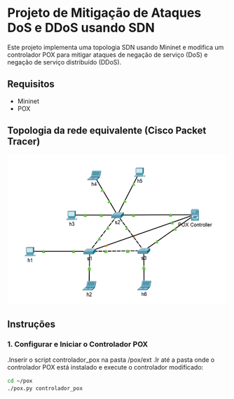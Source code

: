 # Projeto de Mitigação de Ataques DoS e DDoS usando SDN

Este projeto implementa uma topologia SDN usando Mininet e modifica um controlador POX para mitigar ataques de negação de serviço (DoS) e negação de serviço distribuído (DDoS).

## Requisitos

- Mininet
- POX

## Topologia da rede equivalente (Cisco Packet Tracer)

![Topologia da Rede](./images/topologia.png)

## Instruções

### 1. Configurar e Iniciar o Controlador POX

.Inserir o script controlador_pox na pasta /pox/ext
.Ir até a pasta onde o controlador POX está instalado e execute o controlador modificado:

```bash
cd ~/pox
./pox.py controlador_pox
